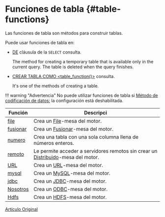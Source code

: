 # Funciones de tabla {#table-functions}

Las funciones de tabla son métodos para construir tablas.

Puede usar funciones de tabla en:

- [DE](../select.md#select-from) cláusula de la `SELECT` consulta.

    The method for creating a temporary table that is available only in the current query. The table is deleted when the query finishes.

- [CREAR TABLA COMO \<table\_function()\>](../create.md#create-table-query) consulta.

    It's one of the methods of creating a table.

!!! warning "Advertencia"
    No puede utilizar funciones de tabla si [Método de codificación de datos:](../../operations/settings/permissions_for_queries.md#settings_allow_ddl) la configuración está deshabilitada.

| Función              | Descripci                                                                                                                         |
|----------------------|-----------------------------------------------------------------------------------------------------------------------------------|
| [file](file.md)      | Crea un [File](../../operations/table_engines/file.md)-mesa del motor.                                                            |
| [fusionar](merge.md) | Crea un [Fusionar](../../operations/table_engines/merge.md)-mesa del motor.                                                       |
| [numero](numbers.md) | Crea una tabla con una sola columna llena de números enteros.                                                                     |
| [remoto](remote.md)  | Le permite acceder a servidores remotos sin crear un [Distribuido](../../operations/table_engines/distributed.md)-mesa del motor. |
| [URL](url.md)        | Crea un [URL](../../operations/table_engines/url.md)-mesa del motor.                                                              |
| [mysql](mysql.md)    | Crea un [MySQL](../../operations/table_engines/mysql.md)-mesa del motor.                                                          |
| [jdbc](jdbc.md)      | Crea un [JDBC](../../operations/table_engines/jdbc.md)-mesa del motor.                                                            |
| [Nosotros](odbc.md)  | Crea un [ODBC](../../operations/table_engines/odbc.md)-mesa del motor.                                                            |
| [Hdfs](hdfs.md)      | Crea un [HDFS](../../operations/table_engines/hdfs.md)-mesa del motor.                                                            |

[Artículo Original](https://clickhouse.tech/docs/es/query_language/table_functions/) <!--hide-->
